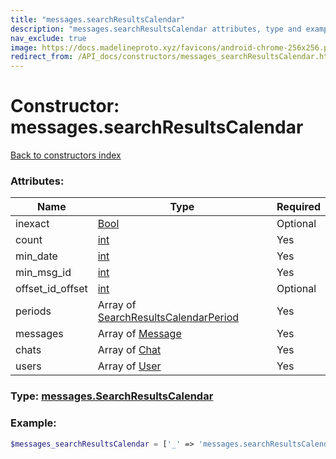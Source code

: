 ```yaml
---
title: "messages.searchResultsCalendar"
description: "messages.searchResultsCalendar attributes, type and example"
nav_exclude: true
image: https://docs.madelineproto.xyz/favicons/android-chrome-256x256.png
redirect_from: /API_docs/constructors/messages_searchResultsCalendar.html
---
```

# Constructor: messages.searchResultsCalendar  
[Back to constructors index](index.md)



### Attributes:

| Name     |    Type       | Required |
|----------|---------------|----------|
|inexact|[Bool](../types/Bool.md) | Optional|
|count|[int](../types/int.md) | Yes|
|min\_date|[int](../types/int.md) | Yes|
|min\_msg\_id|[int](../types/int.md) | Yes|
|offset\_id\_offset|[int](../types/int.md) | Optional|
|periods|Array of [SearchResultsCalendarPeriod](../types/SearchResultsCalendarPeriod.md) | Yes|
|messages|Array of [Message](../types/Message.md) | Yes|
|chats|Array of [Chat](../types/Chat.md) | Yes|
|users|Array of [User](../types/User.md) | Yes|



### Type: [messages.SearchResultsCalendar](../types/messages.SearchResultsCalendar.md)


### Example:

```php
$messages_searchResultsCalendar = ['_' => 'messages.searchResultsCalendar', 'inexact' => Bool, 'count' => int, 'min_date' => int, 'min_msg_id' => int, 'offset_id_offset' => int, 'periods' => [SearchResultsCalendarPeriod, SearchResultsCalendarPeriod], 'messages' => [Message, Message], 'chats' => [Chat, Chat], 'users' => [User, User]];
```  
